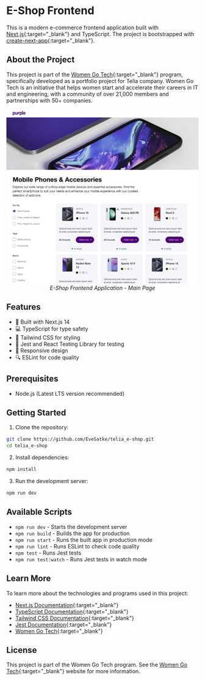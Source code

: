 # E-Shop Frontend

This is a modern e-commerce frontend application built with [Next.js](https://nextjs.org/){:target="_blank"} and TypeScript. The project is bootstrapped with [create-next-app](https://github.com/vercel/next.js/tree/canary/packages/create-next-app){:target="_blank"}.

## About the Project

This project is part of the [Women Go Tech](https://www.womengotech.com){:target="_blank"} program, specifically developed as a portfolio project for Telia company. Women Go Tech is an initiative that helps women start and accelerate their careers in IT and engineering, with a community of over 21,000 members and partnerships with 50+ companies.

<div align="center">
  <img src="/public/images/e-shop_screenshot.png" alt="E-Shop Screenshot" width="800"/>
  <br>
  <em>E-Shop Frontend Application - Main Page</em>
</div>

## Features

- 🚀 Built with Next.js 14
- 💻 TypeScript for type safety
- 🎨 Tailwind CSS for styling
- 🧪 Jest and React Testing Library for testing
- 📱 Responsive design
- 🔍 ESLint for code quality

## Prerequisites

- Node.js (Latest LTS version recommended)

## Getting Started

1. Clone the repository:
```bash
git clone https://github.com/EveSatke/telia_e-shop.git
cd telia_e-shop
```

2. Install dependencies:
```bash
npm install
```

3. Run the development server:
```bash
npm run dev
```

## Available Scripts

- `npm run dev` - Starts the development server
- `npm run build` - Builds the app for production
- `npm run start` - Runs the built app in production mode
- `npm run lint` - Runs ESLint to check code quality
- `npm test` - Runs Jest tests
- `npm run test:watch` - Runs Jest tests in watch mode

## Learn More

To learn more about the technologies and programs used in this project:

- [Next.js Documentation](https://nextjs.org/docs){:target="_blank"}
- [TypeScript Documentation](https://www.typescriptlang.org/docs/){:target="_blank"}
- [Tailwind CSS Documentation](https://tailwindcss.com/docs){:target="_blank"}
- [Jest Documentation](https://jestjs.io/docs/getting-started){:target="_blank"}
- [Women Go Tech](https://www.womengotech.com){:target="_blank"}

## License

This project is part of the Women Go Tech program. See the [Women Go Tech](https://www.womengotech.com){:target="_blank"} website for more information.

